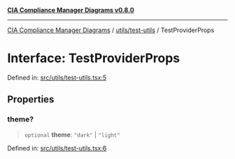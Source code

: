 [**CIA Compliance Manager Diagrams v0.8.0**](../../../README.md)

***

[CIA Compliance Manager Diagrams](../../../modules.md) / [utils/test-utils](../README.md) / TestProviderProps

# Interface: TestProviderProps

Defined in: [src/utils/test-utils.tsx:5](https://github.com/Hack23/cia-compliance-manager/blob/9d71808d079d754f4b85858b6e4ea1bff990b076/src/utils/test-utils.tsx#L5)

## Properties

### theme?

> `optional` **theme**: `"dark"` \| `"light"`

Defined in: [src/utils/test-utils.tsx:6](https://github.com/Hack23/cia-compliance-manager/blob/9d71808d079d754f4b85858b6e4ea1bff990b076/src/utils/test-utils.tsx#L6)
